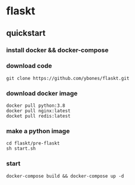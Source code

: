 # flaskt
## quickstart
### install docker && docker-compose
### download code
    git clone https://github.com/ybones/flaskt.git
### download docker image
    docker pull python:3.8
    docker pull nginx:latest
    docket pull redis:latest
### make a python image
    cd flaskt/pre-flaskt
    sh start.sh
### start
    docker-compose build && docker-compose up -d